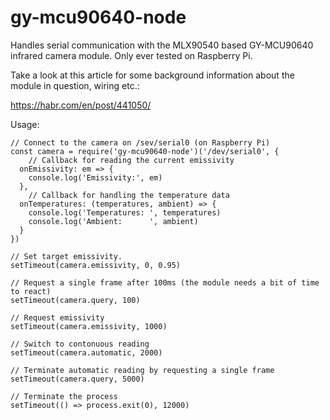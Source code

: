 # gy-mcu90640-node

Handles serial communication with the MLX90540 based GY-MCU90640 infrared camera module. Only ever tested on Raspberry Pi.

Take a look at this article for some background information about the module in question, wiring etc.:

https://habr.com/en/post/441050/


Usage:

```
// Connect to the camera on /sev/serial0 (on Raspberry Pi)
const camera = require('gy-mcu90640-node')('/dev/serial0', {
	// Callback for reading the current emissivity
  onEmissivity: em => {
    console.log('Emissivity:', em)
  },
	// Callback for handling the temperature data
  onTemperatures: (temperatures, ambient) => {
    console.log('Temperatures: ', temperatures)
    console.log('Ambient:      ', ambient)
  }
})

// Set target emissivity.
setTimeout(camera.emissivity, 0, 0.95)

// Request a single frame after 100ms (the module needs a bit of time to react)
setTimeout(camera.query, 100)

// Request emissivity
setTimeout(camera.emissivity, 1000)

// Switch to contonuous reading
setTimeout(camera.automatic, 2000)

// Terminate automatic reading by requesting a single frame
setTimeout(camera.query, 5000)

// Terminate the process
setTimeout(() => process.exit(0), 12000)
```
